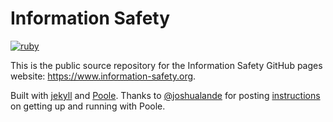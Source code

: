 # Information Safety

[![ruby](https://github.com/information-safety/information-safety.github.io/workflows/ruby/badge.svg)](https://github.com/information-safety/information-safety.github.io/actions)


This is the public source repository for the Information Safety GitHub pages website: https://www.information-safety.org.

Built with [jekyll](https://jekyllrb.com) and [Poole](http://getpoole.com). Thanks to [@joshualande](https://github.com/joshualande) for posting [instructions](http://joshualande.com/jekyll-github-pages-poole) on getting up and running with Poole.
